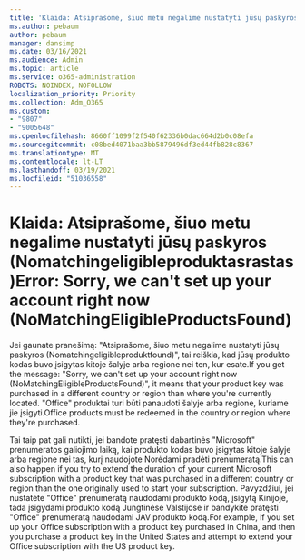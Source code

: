 ```yaml
---
title: 'Klaida: Atsiprašome, šiuo metu negalime nustatyti jūsų paskyros (Nomatchingeligibleproduktasrastas)'
ms.author: pebaum
author: pebaum
manager: dansimp
ms.date: 03/16/2021
ms.audience: Admin
ms.topic: article
ms.service: o365-administration
ROBOTS: NOINDEX, NOFOLLOW
localization_priority: Priority
ms.collection: Adm_O365
ms.custom:
- "9807"
- "9005648"
ms.openlocfilehash: 8660ff1099f2f540f62336b0dac664d2b0c08efa
ms.sourcegitcommit: c08bed4071baa3bb5879496df3ed44fb828c8367
ms.translationtype: MT
ms.contentlocale: lt-LT
ms.lasthandoff: 03/19/2021
ms.locfileid: "51036558"
---
```

# <a name="error-sorry-we-cant-set-up-your-account-right-now-nomatchingeligibleproductsfound"></a><span data-ttu-id="dfee3-102">Klaida: Atsiprašome, šiuo metu negalime nustatyti jūsų paskyros (Nomatchingeligibleproduktasrastas)</span><span class="sxs-lookup"><span data-stu-id="dfee3-102">Error: Sorry, we can't set up your account right now (NoMatchingEligibleProductsFound)</span></span>

<span data-ttu-id="dfee3-103">Jei gaunate pranešimą: "Atsiprašome, šiuo metu negalime nustatyti jūsų paskyros (Nomatchingeligibleproduktfound)", tai reiškia, kad jūsų produkto kodas buvo įsigytas kitoje šalyje arba regione nei ten, kur esate.</span><span class="sxs-lookup"><span data-stu-id="dfee3-103">If you get the message: "Sorry, we can't set up your account right now (NoMatchingEligibleProductsFound)", it means that your product key was purchased in a different country or region than where you're currently located.</span></span> <span data-ttu-id="dfee3-104">"Office" produktai turi būti panaudoti šalyje arba regione, kuriame jie įsigyti.</span><span class="sxs-lookup"><span data-stu-id="dfee3-104">Office products must be redeemed in the country or region where they're purchased.</span></span>

<span data-ttu-id="dfee3-105">Tai taip pat gali nutikti, jei bandote pratęsti dabartinės "Microsoft" prenumeratos galiojimo laiką, kai produkto kodas buvo įsigytas kitoje šalyje arba regione nei tas, kurį naudojote Norėdami pradėti prenumeratą.</span><span class="sxs-lookup"><span data-stu-id="dfee3-105">This can also happen if you try to extend the duration of your current Microsoft subscription with a product key that was purchased in a different country or region than the one originally used to start your subscription.</span></span> <span data-ttu-id="dfee3-106">Pavyzdžiui, jei nustatėte "Office" prenumeratą naudodami produkto kodą, įsigytą Kinijoje, tada įsigydami produkto kodą Jungtinėse Valstijose ir bandykite pratęsti "Office" prenumeratą naudodami JAV produkto kodą.</span><span class="sxs-lookup"><span data-stu-id="dfee3-106">For example, if you set up your Office subscription with a product key purchased in China, and then you purchase a product key in the United States and attempt to extend your Office subscription with the US product key.</span></span>